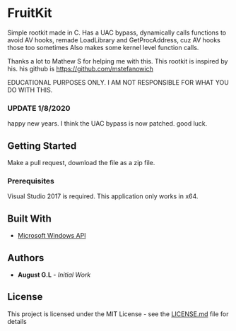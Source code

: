 # FruitKit

Simple rootkit made in C. Has a UAC bypass, dynamically calls functions to avoid AV hooks, remade LoadLibrary and GetProcAddress, cuz AV hooks those too sometimes
Also makes some kernel level function calls. 

Thanks a lot to Mathew S for helping me with this. This rootkit is inspired by his. his github is https://github.com/mstefanowich

EDUCATIONAL PURPOSES ONLY. I AM NOT RESPONSIBLE FOR WHAT YOU DO WITH THIS.

### UPDATE 1/8/2020

happy new years. I think the UAC bypass is now patched. good luck.

## Getting Started

Make a pull request, download the file as a zip file.

### Prerequisites

Visual Studio 2017 is required. This application only works in x64. 

## Built With

* [Microsoft Windows API](https://msdn.microsoft.com/en-us/library/aa383723(VS.85).aspx)

## Authors

* **August G.L** - *Initial Work*

## License

This project is licensed under the MIT License - see the [LICENSE.md](LICENSE.md) file for details
